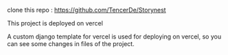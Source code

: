 clone this repo : https://github.com/TencerDe/Storynest

This project is deployed on vercel

A custom django template for vercel is used for deploying on vercel, so you can see some changes in files of the project.

